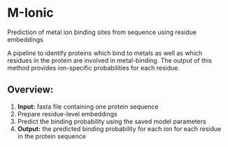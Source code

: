 # M-Ionic
Prediction of metal ion binding sites from sequence using residue embeddings

A pipeline to identify proteins which bind to metals as well as which residues in the protein are involved in metal-binding. The output of this method provides ion-specific probabilities for each residue. 

## Overview:
1. __Input:__ fasta file containing one protein sequence
2. Prepare residue-level embeddings
3. Predict the binding probability using the saved model parameters 
4.  __Output:__ the predicted binding probability for each ion for each residue in the protein sequence





